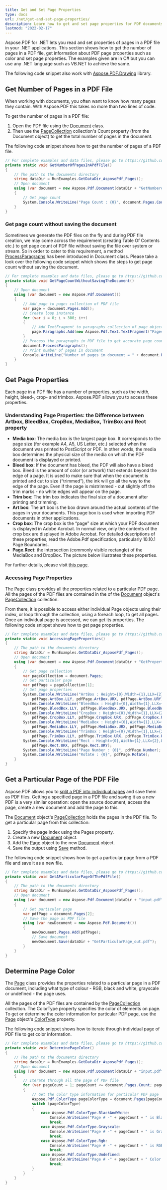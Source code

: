 ```yaml
---
title: Get and Set Page Properties
type: docs
url: /net/get-and-set-page-properties/
description: Learn how to get and set page properties for PDF documents using Aspose.PDF for .NET, allowing for customized document formatting.
lastmod: "2022-02-17"
---
```

<script type="application/ld+json">
{
    "@context": "https://schema.org",
    "@type": "TechArticle",
    "headline": "Get and Set Page Properties",
    "alternativeHeadline": "Manage PDF Page Properties with Ease",
    "abstract": "The Get and Set Page Properties feature in Aspose.PDF for .NET empowers developers to effortlessly access and manipulate PDF page attributes. This functionality allows users to retrieve critical information, such as page counts and specific properties like color types, media boxes, and trim boxes, all with just a few lines of code. Enhance your PDF document management capabilities today by leveraging this robust feature for efficient PDF manipulation in .NET applications",
    "author": {
        "@type": "Person",
        "name": "Anastasiia Holub",
        "givenName": "Anastasiia",
        "familyName": "Holub",
        "url": "https://www.linkedin.com/in/anastasiia-holub-750430225/"
    },
    "genre": "pdf document generation",
    "wordcount": "1117",
    "proficiencyLevel": "Beginner",
    "publisher": {
        "@type": "Organization",
        "name": "Aspose.PDF for .NET",
        "url": "https://products.aspose.com/pdf",
        "logo": "https://www.aspose.cloud/templates/aspose/img/products/pdf/aspose_pdf-for-net.svg",
        "alternateName": "Aspose",
        "sameAs": [
            "https://facebook.com/aspose.pdf/",
            "https://twitter.com/asposepdf",
            "https://www.youtube.com/channel/UCmV9sEg_QWYPi6BJJs7ELOg/featured",
            "https://www.linkedin.com/company/aspose",
            "https://stackoverflow.com/questions/tagged/aspose",
            "https://aspose.quora.com/",
            "https://aspose.github.io/"
        ],
        "contactPoint": [
            {
                "@type": "ContactPoint",
                "telephone": "+1 903 306 1676",
                "contactType": "sales",
                "areaServed": "US",
                "availableLanguage": "en"
            },
            {
                "@type": "ContactPoint",
                "telephone": "+44 141 628 8900",
                "contactType": "sales",
                "areaServed": "GB",
                "availableLanguage": "en"
            },
            {
                "@type": "ContactPoint",
                "telephone": "+61 2 8006 6987",
                "contactType": "sales",
                "areaServed": "AU",
                "availableLanguage": "en"
            }
        ]
    },
    "url": "/net/get-and-set-page-properties/",
    "mainEntityOfPage": {
        "@type": "WebPage",
        "@id": "/net/get-and-set-page-properties/"
    },
    "dateModified": "2024-11-25",
    "description": "Aspose.PDF can perform not only simple and easy tasks but also cope with more complex goals. Check the next section for advanced users and developers."
}
</script>

Aspose.PDF for .NET lets you read and set properties of pages in a PDF file in your .NET applications. This section shows how to get the number of pages in a PDF file, get information about PDF page properties such as color and set page properties. The examples given are in C# but you can use any .NET language such as VB.NET to achieve the same.

The following code snippet also work with [Aspose.PDF.Drawing](/pdf/net/drawing/) library.

## Get Number of Pages in a PDF File

When working with documents, you often want to know how many pages they contain. With Aspose.PDF this takes no more than two lines of code.

To get the number of pages in a PDF file:

1. Open the PDF file using the [Document](https://reference.aspose.com/pdf/net/aspose.pdf/document) class.
1. Then use the [PageCollection](https://reference.aspose.com/pdf/net/aspose.pdf/pagecollection) collection's Count property (from the Document object) to get the total number of pages in the document.

The following code snippet shows how to get the number of pages of a PDF file.

```csharp
// For complete examples and data files, please go to https://github.com/aspose-pdf/Aspose.PDF-for-.NET
private static void GetNumberOfPagesInAPdfFile()
{
    // The path to the documents directory
    string dataDir = RunExamples.GetDataDir_AsposePdf_Pages();
    // Open document
    using (var document = new Aspose.Pdf.Document(dataDir + "GetNumberofPages.pdf"))
    {
        // Get page count
        System.Console.WriteLine("Page Count : {0}", document.Pages.Count);
    }
}
```

### Get page count without saving the document

Sometimes we generate the PDF files on the fly and during PDF file creation, we may come across the requirement (creating Table Of Contents etc.) to get page count of PDF file without saving the file over system or stream. So in order to cater to this requirement, a method [ProcessParagraphs](https://reference.aspose.com/pdf/net/aspose.pdf/document/methods/processparagraphs) has been introduced in Document class. Please take a look over the following code snippet which shows the steps to get page count without saving the document.

```csharp
// For complete examples and data files, please go to https://github.com/aspose-pdf/Aspose.PDF-for-.NET
private static void GetPageCountWithoutSavingTheDocument()
{
    // Open document
    using (var document = new Aspose.Pdf.Document())
    {
        // Add page to pages collection of PDF file
        var page = document.Pages.Add();
        // Create loop instance
        for (var i = 0; i < 300; i++)
        {
            // Add TextFragment to paragraphs collection of page object
            page.Paragraphs.Add(new Aspose.Pdf.Text.TextFragment("Pages count test"));
        }
        // Process the paragraphs in PDF file to get accurate page count
        document.ProcessParagraphs();
        // Print number of pages in document
        Console.WriteLine("Number of pages in document = " + document.Pages.Count);
    }
}
```

## Get Page Properties

Each page in a PDF file has a number of properties, such as the width, height, bleed-, crop- and trimbox. Aspose.PDF allows you to access these properties.

### **Understanding Page Properties: the Difference between Artbox, BleedBox, CropBox, MediaBox, TrimBox and Rect property**

- **Media box**: The media box is the largest page box. It corresponds to the page size (for example A4, A5, US Letter, etc.) selected when the document was printed to PostScript or PDF. In other words, the media box determines the physical size of the media on which the PDF document is displayed or printed.
- **Bleed box**: If the document has bleed, the PDF will also have a bleed box. Bleed is the amount of color (or artwork) that extends beyond the edge of a page. It is used to make sure that when the document is printed and cut to size (“trimmed”), the ink will go all the way to the edge of the page. Even if the page is mistrimmed - cut slightly off the trim marks - no white edges will appear on the page.
- **Trim box**: The trim box indicates the final size of a document after printing and trimming.
- **Art box**: The art box is the box drawn around the actual contents of the pages in your documents. This page box is used when importing PDF documents in other applications.
- **Crop box**: The crop box is the “page” size at which your PDF document is displayed in Adobe Acrobat. In normal view, only the contents of the crop box are displayed in Adobe Acrobat.
  For detailed descriptions of these properties, read the Adobe.Pdf specification, particularly 10.10.1 Page Boundaries.
- **Page.Rect**: the intersection (commonly visible rectangle) of the MediaBox and DropBox. The picture below illustrates these properties.

For further details, please visit [this page](http://www.enfocus.com/manuals/ReferenceGuide/PP/10/enUS/en-us/concept/c_aa1095731.html).

### **Accessing Page Properties**

The [Page](https://reference.aspose.com/pdf/net/aspose.pdf/page) class provides all the properties related to a particular PDF page. All the pages of the PDF files are contained in the of the [Document](https://reference.aspose.com/pdf/net/aspose.pdf/document) object's [PageCollection](https://reference.aspose.com/pdf/net/aspose.pdf/pagecollection) collection.

From there, it is possible to access either individual Page objects using their index, or loop through the collection, using a foreach loop, to get all pages. Once an individual page is accessed, we can get its properties. The following code snippet shows how to get page properties.

```csharp
// For complete examples and data files, please go to https://github.com/aspose-pdf/Aspose.PDF-for-.NET
private static void AccessingPageProperties()
{
    // The path to the documents directory
    string dataDir = RunExamples.GetDataDir_AsposePdf_Pages();
    // Open document
    using (var document = new Aspose.Pdf.Document(dataDir + "GetProperties.pdf"))
    {
        // Get page collection
        var pageCollection = document.Pages;
        // Get particular page
        var pdfPage = pageCollection[1];
        // Get page properties
        System.Console.WriteLine("ArtBox : Height={0},Width={1},LLX={2},LLY={3},URX={4},URY={5}", pdfPage.ArtBox.Height, pdfPage.ArtBox.Width, pdfPage.ArtBox.LLX,
            pdfPage.ArtBox.LLY, pdfPage.ArtBox.URX, pdfPage.ArtBox.URY);
        System.Console.WriteLine("BleedBox : Height={0},Width={1},LLX={2},LLY={3},URX={4},URY={5}", pdfPage.BleedBox.Height, pdfPage.BleedBox.Width, pdfPage.BleedBox.LLX,
            pdfPage.BleedBox.LLY, pdfPage.BleedBox.URX, pdfPage.BleedBox.URY);
        System.Console.WriteLine("CropBox : Height={0},Width={1},LLX={2},LLY={3},URX={4},URY={5}", pdfPage.CropBox.Height, pdfPage.CropBox.Width, pdfPage.CropBox.LLX,
            pdfPage.CropBox.LLY, pdfPage.CropBox.URX, pdfPage.CropBox.URY);
        System.Console.WriteLine("MediaBox : Height={0},Width={1},LLX={2},LLY={3},URX={4},URY={5}", pdfPage.MediaBox.Height, pdfPage.MediaBox.Width, pdfPage.MediaBox.LLX,
            pdfPage.MediaBox.LLY, pdfPage.MediaBox.URX, pdfPage.MediaBox.URY);
        System.Console.WriteLine("TrimBox : Height={0},Width={1},LLX={2},LLY={3},URX={4},URY={5}", pdfPage.TrimBox.Height, pdfPage.TrimBox.Width, pdfPage.TrimBox.LLX,
            pdfPage.TrimBox.LLY, pdfPage.TrimBox.URX, pdfPage.TrimBox.URY);
        System.Console.WriteLine("Rect : Height={0},Width={1},LLX={2},LLY={3},URX={4},URY={5}", pdfPage.Rect.Height, pdfPage.Rect.Width, pdfPage.Rect.LLX, pdfPage.Rect.LLY,
            pdfPage.Rect.URX, pdfPage.Rect.URY);
        System.Console.WriteLine("Page Number : {0}", pdfPage.Number);
        System.Console.WriteLine("Rotate : {0}", pdfPage.Rotate);
    }
}
```

## Get a Particular Page of the PDF File

Aspose.PDF allows you to [split a PDF into individual pages](/pdf/net/split-pdf-document/) and save them as PDF files. Getting a specified page in a PDF file and saving it as a new PDF is a very similar operation: open the source document, access the page, create a new document and add the page to this.

The [Document](https://reference.aspose.com/pdf/net/aspose.pdf/document) object's [PageCollection](https://reference.aspose.com/pdf/net/aspose.pdf/pagecollection) holds the pages in the PDF file. To get a particular page from this collection:

1. Specify the page index using the Pages property.
1. Create a new [Document](https://reference.aspose.com/pdf/net/aspose.pdf/document) object.
1. Add the [Page](https://reference.aspose.com/pdf/net/aspose.pdf/page) object to the new [Document](https://reference.aspose.com/pdf/net/aspose.pdf/document) object.
1. Save the output using [Save](https://reference.aspose.com/pdf/net/aspose.pdf.document/save/methods/4) method.

The following code snippet shows how to get a particular page from a PDF file and save it as a new file.

```csharp
// For complete examples and data files, please go to https://github.com/aspose-pdf/Aspose.PDF-for-.NET
private static void GetAParticularPageOfThePdfFile()
{
    // The path to the documents directory
    string dataDir = RunExamples.GetDataDir_AsposePdf_Pages();
    // Open document
    using (var document = new Aspose.Pdf.Document(dataDir + "input.pdf"))
    {
        // Get particular page
        var pdfPage = document.Pages[2];
        // Save the page as PDF file
        using (var newDocument = new Aspose.Pdf.Document())
        {
            newDocument.Pages.Add(pdfPage);
            // Save document
            newDocument.Save(dataDir + "GetParticularPage_out.pdf");
        }
    }
}
```

## Determine Page Color

The [Page](https://reference.aspose.com/pdf/net/aspose.pdf/page) class provides the properties related to a particular page in a PDF document, including what type of colour - RGB, black and white, grayscale or undefined - the page uses.

All the pages of the PDF files are contained by the [PageCollection](https://reference.aspose.com/pdf/net/aspose.pdf/pagecollection) collection. The ColorType property specifies the color of elements on page. To get or determine the color information for particular PDF page, use the [Page](https://reference.aspose.com/pdf/net/aspose.pdf/page) object's [ColorType](https://reference.aspose.com/pdf/net/aspose.pdf/page/properties/colortype) property.

The following code snippet shows how to iterate through individual page of PDF file to get color information.

```csharp
// For complete examples and data files, please go to https://github.com/aspose-pdf/Aspose.PDF-for-.NET
private static void DeterminePageColor()
{
    // The path to the documents directory
    string dataDir = RunExamples.GetDataDir_AsposePdf_Pages();
    // Open document
    using (var document = new Aspose.Pdf.Document(dataDir + "input.pdf"))
    {
        // Iterate through all the page of PDF file
        for (var pageCount = 1; pageCount <= document.Pages.Count; pageCount++)
        {
            // Get the color type information for particular PDF page
            Aspose.Pdf.ColorType pageColorType = document.Pages[pageCount].ColorType;
            switch (pageColorType)
            {
                case Aspose.Pdf.ColorType.BlackAndWhite:
                    Console.WriteLine("Page # -" + pageCount + " is Black and white..");
                    break;
                case Aspose.Pdf.ColorType.Grayscale:
                    Console.WriteLine("Page # -" + pageCount + " is Gray Scale...");
                    break;
                case Aspose.Pdf.ColorType.Rgb:
                    Console.WriteLine("Page # -" + pageCount + " is RGB..", pageCount);
                    break;
                case Aspose.Pdf.ColorType.Undefined:
                    Console.WriteLine("Page # -" + pageCount + " Color is undefined..");
                    break;
            }
        }
    }
}
```

<script type="application/ld+json">
{
    "@context": "http://schema.org",
    "@type": "SoftwareApplication",
    "name": "Aspose.PDF for .NET Library",
    "image": "https://www.aspose.cloud/templates/aspose/img/products/pdf/aspose_pdf-for-net.svg",
    "url": "https://www.aspose.com/",
    "publisher": {
        "@type": "Organization",
        "name": "Aspose.PDF",
        "url": "https://products.aspose.com/pdf",
        "logo": "https://www.aspose.cloud/templates/aspose/img/products/pdf/aspose_pdf-for-net.svg",
        "alternateName": "Aspose",
        "sameAs": [
            "https://facebook.com/aspose.pdf/",
            "https://twitter.com/asposepdf",
            "https://www.youtube.com/channel/UCmV9sEg_QWYPi6BJJs7ELOg/featured",
            "https://www.linkedin.com/company/aspose",
            "https://stackoverflow.com/questions/tagged/aspose",
            "https://aspose.quora.com/",
            "https://aspose.github.io/"
        ],
        "contactPoint": [
            {
                "@type": "ContactPoint",
                "telephone": "+1 903 306 1676",
                "contactType": "sales",
                "areaServed": "US",
                "availableLanguage": "en"
            },
            {
                "@type": "ContactPoint",
                "telephone": "+44 141 628 8900",
                "contactType": "sales",
                "areaServed": "GB",
                "availableLanguage": "en"
            },
            {
                "@type": "ContactPoint",
                "telephone": "+61 2 8006 6987",
                "contactType": "sales",
                "areaServed": "AU",
                "availableLanguage": "en"
            }
        ]
    },
    "offers": {
        "@type": "Offer",
        "price": "1199",
        "priceCurrency": "USD"
    },
    "applicationCategory": "PDF Manipulation Library for .NET",
    "downloadUrl": "https://www.nuget.org/packages/Aspose.PDF/",
    "operatingSystem": "Windows, MacOS, Linux",
    "screenshot": "https://docs.aspose.com/pdf/net/create-pdf-document/screenshot.png",
    "softwareVersion": "2022.1",
    "aggregateRating": {
        "@type": "AggregateRating",
        "ratingValue": "5",
        "ratingCount": "16"
    }
}
</script>
